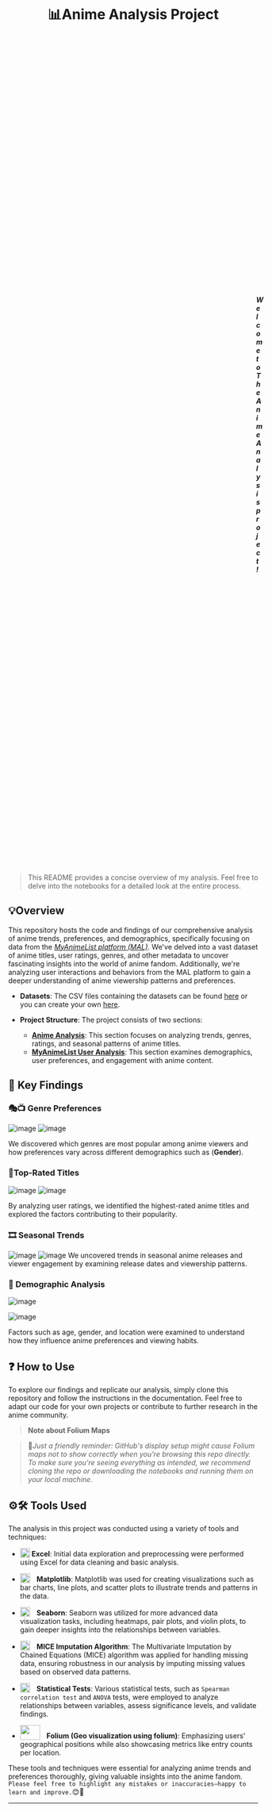 
# <center> 📊Anime Analysis Project <center/>
<div style="text-align: right; padding: 500px;"> 

<h5> <center> Welcome to The Anime Analysis project! <img src='https://i.imgur.com/45u09oc.png' width=50 padding=2>
  <br> <br/> <center/> </h5>
</div>
    
> This README provides a concise overview of my analysis. Feel free to delve into the notebooks for a detailed look at the entire process.


## 💡Overview

This repository hosts the code and findings of our comprehensive analysis of anime trends, preferences, and demographics, specifically focusing on data from the *[MyAnimeList platform (MAL)](https://myanimelist.net)*. We've delved into a vast dataset of anime titles, user ratings, genres, and other metadata to uncover fascinating insights into the world of anime fandom. Additionally, we're analyzing user interactions and behaviors from the MAL platform to gain a deeper understanding of anime viewership patterns and preferences.

- **Datasets**: The CSV files containing the datasets can be found [here](https://drive.google.com/drive/folders/151TpnljhWU69pJwJpHWpDe2vbcxDAPrM?usp=sharing) or you can create your own [here](https://github.com/Sajid030/anime_dataset_generator).

- **Project Structure**: The project consists of two sections:
  - **[Anime Analysis](1_Anime_Analysis)**: This section focuses on analyzing trends, genres, ratings, and seasonal patterns of anime titles.
  - **[MyAnimeList User Analysis](2_MAL_User_Analysis)**: This section examines demographics, user preferences, and engagement with anime content.

## 📝 Key Findings

### 🎭📺 Genre Preferences
![image](https://github.com/hsalnasi/Anime_Analysis/assets/89119185/7e38e459-5808-4059-b796-1f6d88a4f911)
![image](https://github.com/hsalnasi/Anime_Analysis/assets/89119185/4a1ba417-7f75-403d-adc4-22747de4476b)


We discovered which genres are most popular among anime viewers and how preferences vary across different demographics such as (**Gender**).

### 🥇Top-Rated Titles
![image](https://github.com/hsalnasi/Anime_Analysis/assets/89119185/27cfbcaa-1009-459e-a2e8-e5db7af67f11)
![image](https://github.com/hsalnasi/Anime_Analysis/assets/89119185/dd7d2a0b-9571-41a2-ae0e-8925e12c555d)


By analyzing user ratings, we identified the highest-rated anime titles and explored the factors contributing to their popularity.

### 🎞️ Seasonal Trends
![image](https://github.com/hsalnasi/Anime_Analysis/assets/89119185/305e0fc6-b855-4292-83a0-452bbaac8851)
![image](https://github.com/hsalnasi/Anime_Analysis/assets/89119185/d20f4eb9-4d34-491e-97e5-1b69c1f0c698)
We uncovered trends in seasonal anime releases and viewer engagement by examining release dates and viewership patterns.

### 👤 Demographic Analysis
![image](https://github.com/hsalnasi/Anime_Analysis/assets/89119185/297a8c23-5727-4ecc-bc12-662332c848f6)

![image](https://github.com/hsalnasi/Anime_Analysis/assets/89119185/fd7da524-16b3-4776-b369-bde03c9bf333)

Factors such as age, gender, and location were examined to understand how they influence anime preferences and viewing habits.

## ❓ How to Use

To explore our findings and replicate our analysis, simply clone this repository and follow the instructions in the documentation. Feel free to adapt our code for your own projects or contribute to further research in the anime community.
 > **Note about Folium Maps**

>🔴*Just a friendly reminder: GitHub's display setup might cause Folium maps not to show correctly when you're browsing this repo directly. To make sure you're seeing everything as intended, we recommend cloning the repo or downloading the notebooks and running them on your local machine.*


## ⚙️🛠️ Tools Used

The analysis in this project was conducted using a variety of tools and techniques:

- **<img src="https://seeklogo.com/images/E/excel-logo-974BFF9CB9-seeklogo.com.png" alt="Excel logo " width = "20" height = "20" style="vertical-align: text-bottom; padding-right: 10 px "> Excel**: Initial data exploration and preprocessing were performed using Excel for data cleaning and basic analysis.

-  **<img src="https://seeklogo.com/images/M/matplotlib-logo-7676870AC0-seeklogo.com.png" alt="Matplotlib Logo" width="20" height="20" style="vertical-align: text-bottom; padding-right: 10px;"> Matplotlib**: Matplotlib was used for creating visualizations such as bar charts, line plots, and scatter plots to illustrate trends and patterns in the data.


- **<img src="https://seeklogo.com/images/S/seaborn-logo-244EB2DEC5-seeklogo.com.png" width="20" height="20" style="vertical-align: text-bottom; padding-right: 10px;"> Seaborn**: Seaborn was utilized for more advanced data visualization tasks, including heatmaps, pair plots, and violin plots, to gain deeper insights into the relationships between variables.

- **<img src="https://www.machinelearningplus.com/wp-content/uploads/2023/03/MICE-imputation.png" width="20" height="20" style="vertical-align: text-bottom; padding-right: 10px;"> MICE Imputation Algorithm**: The Multivariate Imputation by Chained Equations (MICE) algorithm was applied for handling missing data, ensuring robustness in our analysis by imputing missing values based on observed data patterns.

- **<img src="https://png.pngtree.com/png-vector/20220706/ourmid/pngtree-stats-business-graph-png-image_5705173.png" width="20" height="20" style="vertical-align: text-bottom; padding-right: 10px;">  Statistical Tests**: Various statistical tests, such as `Spearman correlation test` and `ANOVA` tests, were employed to analyze relationships between variables, assess significance levels, and validate findings.
- **<img src="https://cdn-images-1.medium.com/max/1000/1*-7Ro7fO__wwWz0iL9tucHQ.png" width="40" height="30" style="vertical-align: text-bottom; padding-right: 10px;">  Folium (Geo visualization using folium)**: Emphasizing users' geographical positions while also showcasing metrics like entry counts per location.

These tools and techniques were essential for analyzing anime trends and preferences thoroughly, giving valuable insights into the anime fandom. 
`Please feel free to highlight any mistakes or inaccuracies—happy to learn and improve.`😊🤗

---
